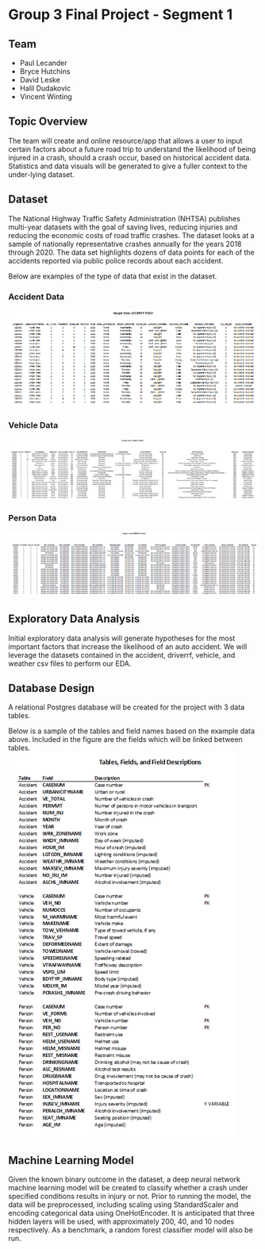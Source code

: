 # **Group 3 Final Project - Segment 1**
## **Team**
 - Paul Lecander
 - Bryce Hutchins
 - David Leske
 - Halil Dudakovic
 - Vincent Winting

## **Topic Overview**
The team will create and online resource/app that allows a user to input certain factors about a future road trip to understand the likelihood of being injured in a crash, should a crash occur, based on historical accident data. Statistics and data visuals will be generated to give a fuller context to the under-lying dataset.

## **Dataset**
The National Highway Traffic Safety Administration (NHTSA) publishes multi-year datasets with the goal of saving lives, reducing injuries and reducing the economic costs of road traffic crashes. The dataset looks at a sample of nationally representative crashes annually for the years 2018 through 2020. The data set highlights dozens of data points for each of the accidents reported via public police records about each accident.

Below are examples of the type of data that exist in the dataset.

### Accident Data
![Accident table](Resources/Sample%20Data%20-%20Accident%20Table.png)

### Vehicle Data
![Vehicle Table](Resources/Sample%20Data%20-%20Vehicle%20Table.png)

### Person Data
![Person Table](Resources/Sample%20Data%20-%20Person%20Table.png)


## **Exploratory Data Analysis**
Initial exploratory data analysis will generate hypotheses for the most important factors that increase the likelihood of an auto accident. We will leverage the datasets contained in the accident, driverrf, vehicle, and weather csv files to perform our EDA.

## **Database Design**
A relational Postgres database will be created for the project with 3 data tables.

Below is a sample of the tables and field names based on the example data above. Included in the figure are the fields which will be linked between tables.
![Table and Fields](Resources/Table%20and%20Fields.png)

## **Machine Learning Model**
Given the known binary outcome in the dataset, a deep neural network machine learning model will be created to classify whether a crash under specified conditions results in injury or not. Prior to running the model, the data will be preprocessed, including scaling using StandardScaler and encoding categorical data using OneHotEncoder. It is anticipated that three hidden layers will be used, with approximately 200, 40, and 10 nodes respectively. As a benchmark, a random forest classifier model will also be run.
